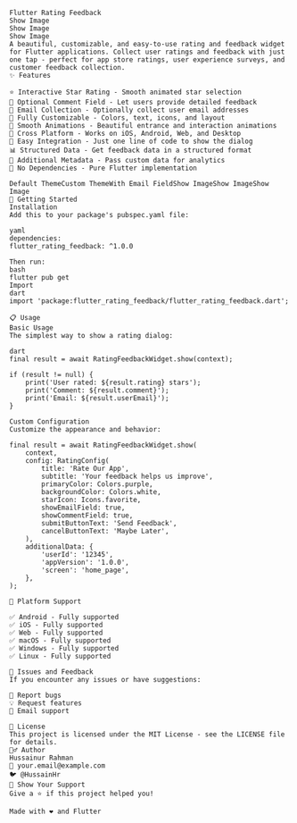     Flutter Rating Feedback
    Show Image
    Show Image
    Show Image
    A beautiful, customizable, and easy-to-use rating and feedback widget for Flutter applications. Collect user ratings and feedback with just one tap - perfect for app store ratings, user experience surveys, and customer feedback collection.
    ✨ Features
    
    ⭐ Interactive Star Rating - Smooth animated star selection
    💬 Optional Comment Field - Let users provide detailed feedback
    📧 Email Collection - Optionally collect user email addresses
    🎨 Fully Customizable - Colors, text, icons, and layout
    🔄 Smooth Animations - Beautiful entrance and interaction animations
    📱 Cross Platform - Works on iOS, Android, Web, and Desktop
    🚀 Easy Integration - Just one line of code to show the dialog
    📊 Structured Data - Get feedback data in a structured format
    🎯 Additional Metadata - Pass custom data for analytics
    💾 No Dependencies - Pure Flutter implementation
    
    Default ThemeCustom ThemeWith Email FieldShow ImageShow ImageShow Image
    🚀 Getting Started
    Installation
    Add this to your package's pubspec.yaml file:
    
    yaml
    dependencies:
    flutter_rating_feedback: ^1.0.0
    
    Then run:
    bash
    flutter pub get
    Import
    dart
    import 'package:flutter_rating_feedback/flutter_rating_feedback.dart';
    
    📋 Usage
    Basic Usage
    The simplest way to show a rating dialog:
    
    dart
    final result = await RatingFeedbackWidget.show(context);
    
    if (result != null) {
        print('User rated: ${result.rating} stars');
        print('Comment: ${result.comment}');
        print('Email: ${result.userEmail}');
    }
    
    Custom Configuration
    Customize the appearance and behavior:
    
    final result = await RatingFeedbackWidget.show(
        context,
        config: RatingConfig(
            title: 'Rate Our App',
            subtitle: 'Your feedback helps us improve',
            primaryColor: Colors.purple,
            backgroundColor: Colors.white,
            starIcon: Icons.favorite,
            showEmailField: true,
            showCommentField: true,
            submitButtonText: 'Send Feedback',
            cancelButtonText: 'Maybe Later',
        ),
        additionalData: {
            'userId': '12345',
            'appVersion': '1.0.0',
            'screen': 'home_page',
        },
    );
    
    📱 Platform Support
    
    ✅ Android - Fully supported
    ✅ iOS - Fully supported
    ✅ Web - Fully supported
    ✅ macOS - Fully supported
    ✅ Windows - Fully supported
    ✅ Linux - Fully supported
    
    🐛 Issues and Feedback
    If you encounter any issues or have suggestions:
    
    🐛 Report bugs
    💡 Request features
    📧 Email support
    
    📄 License
    This project is licensed under the MIT License - see the LICENSE file for details.
    🙋‍♂️ Author
    Hussainur Rahman
    📧 your.email@example.com
    🐦 @HussainHr
    🌟 Show Your Support
    Give a ⭐️ if this project helped you!
    
    Made with ❤️ and Flutter